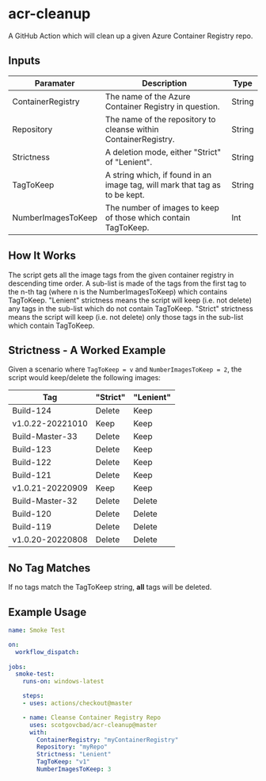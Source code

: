 # acr-cleanup
A GitHub Action which will clean up a given Azure Container Registry repo.

## Inputs
| Paramater | Description | Type
|---|---|---|
| ContainerRegistry | The name of the Azure Container Registry in question. | String
| Repository | The name of the repository to cleanse within ContainerRegistry. | String
| Strictness | A deletion mode, either "Strict" of "Lenient". | String
| TagToKeep | A string which, if found in an image tag, will mark that tag as to be kept. | String
| NumberImagesToKeep | The number of images to keep of those which contain TagToKeep. | Int

## How It Works
The script gets all the image tags from the given container registry in descending time order. A sub-list is made of the tags from the first tag to the n-th tag (where n is the NumberImagesToKeep) which contains TagToKeep. "Lenient" strictness means the script will keep (i.e. not delete) any tags in the sub-list which do not contain TagToKeep. "Strict" strictness means the script will keep (i.e. not delete) only those tags in the sub-list which contain TagToKeep. 

## Strictness - A Worked Example
Given a scenario where `TagToKeep = v` and `NumberImagesToKeep = 2`, the script would keep/delete the following images:

| Tag | "Strict" | "Lenient"
|---|---|---
|Build-124| Delete | Keep
|v1.0.22-20221010| Keep | Keep
|Build-Master-33| Delete | Keep
|Build-123| Delete | Keep
|Build-122| Delete | Keep
|Build-121| Delete | Keep
|v1.0.21-20220909| Keep | Keep
|Build-Master-32| Delete | Delete
|Build-120| Delete | Delete
|Build-119| Delete | Delete
|v1.0.20-20220808| Delete | Delete

## No Tag Matches
If no tags match the TagToKeep string, **all** tags will be deleted.

## Example Usage
```yaml
name: Smoke Test

on: 
  workflow_dispatch:
  
jobs: 
  smoke-test:
    runs-on: windows-latest

    steps:
    - uses: actions/checkout@master   

    - name: Cleanse Container Registry Repo
      uses: scotgovcbad/acr-cleanup@master
      with:
        ContainerRegistry: "myContainerRegistry"
        Repository: "myRepo"
        Strictness: "Lenient"
        TagToKeep: "v1"
        NumberImagesToKeep: 3 
```